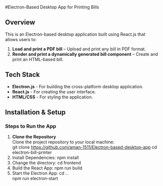 #Electron-Based Desktop App for Printing Bills

## Overview  
This is an Electron-based desktop application built using React.js that allows users to:  
1. **Load and print a PDF bill** – Upload and print any bill in PDF format.  
2. **Render and print a dynamically generated bill component** – Create and print an HTML-based bill.

## Tech Stack  
- **Electron.js** - For building the cross-platform desktop application.  
- **React.js** - For creating the user interface.  
- **HTML/CSS** - For styling the application.

## Installation & Setup 
### Steps to Run the App 
1. **Clone the Repository**  
   Clone the project repository to your local machine:  
   git clone https://github.com/aman-1511/Electron-based-desktop-app 
   cd electron-bill-printer
2. Install Dependencies: npm install  
3. Change the directory: cd frontend
4. Build the React App: npm run build
5. Start the Electron App: cd ..  
                           npm run electron-start  

   
   
